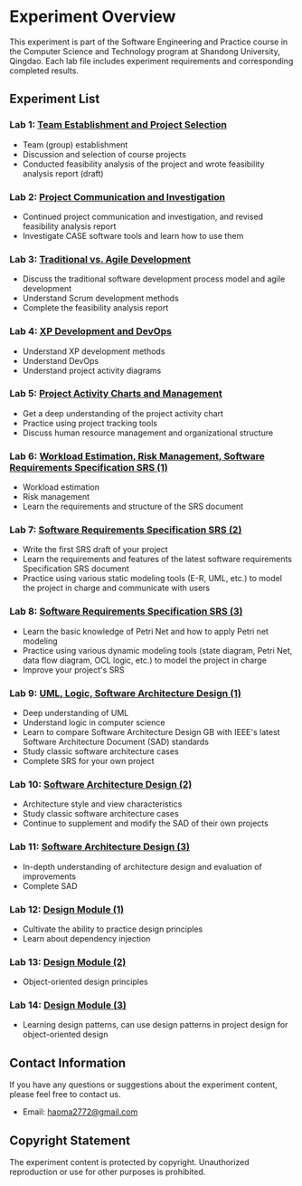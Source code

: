 # Experiment Overview

This experiment is part of the Software Engineering and Practice course in the Computer Science and Technology program at Shandong University, Qingdao. Each lab file includes experiment requirements and corresponding completed results.

## Experiment List

### Lab 1: [Team Establishment and Project Selection](lab1/lab1_requirement.pdf)
   - Team (group) establishment
   - Discussion and selection of course projects
   - Conducted feasibility analysis of the project and wrote feasibility analysis report (draft)

### Lab 2: [Project Communication and Investigation](lab2/lab2_requirement.pdf)
   - Continued project communication and investigation, and revised feasibility analysis report
   - Investigate CASE software tools and learn how to use them

### Lab 3: [Traditional vs. Agile Development](lab3/lab3_requirement.pdf)
   - Discuss the traditional software development process model and agile development
   - Understand Scrum development methods
   - Complete the feasibility analysis report

### Lab 4: [XP Development and DevOps](lab4/lab4_requirement.pdf)
   - Understand XP development methods
   - Understand DevOps
   - Understand project activity diagrams

### Lab 5: [Project Activity Charts and Management](lab5/lab5_requirement.pdf)
   - Get a deep understanding of the project activity chart
   - Practice using project tracking tools
   - Discuss human resource management and organizational structure

### Lab 6: [Workload Estimation, Risk Management, Software Requirements Specification SRS (1)](lab6/lab6_requirement.pdf)
   - Workload estimation
   - Risk management
   - Learn the requirements and structure of the SRS document

### Lab 7: [Software Requirements Specification SRS (2)](lab7/lab7_requirement.pdf)
   - Write the first SRS draft of your project
   - Learn the requirements and features of the latest software requirements Specification SRS document
   - Practice using various static modeling tools (E-R, UML, etc.) to model the project in charge and communicate with users

### Lab 8: [Software Requirements Specification SRS (3)](lab8/lab8_requirement.pdf)
   - Learn the basic knowledge of Petri Net and how to apply Petri net modeling
   - Practice using various dynamic modeling tools (state diagram, Petri Net, data flow diagram, OCL logic, etc.) to model the project in charge
   - Improve your project's SRS

### Lab 9: [UML, Logic, Software Architecture Design (1)](lab9/lab9_requirement.pdf)
   - Deep understanding of UML
   - Understand logic in computer science
   - Learn to compare Software Architecture Design GB with IEEE's latest Software Architecture Document (SAD) standards
   - Study classic software architecture cases
   - Complete SRS for your own project

### Lab 10: [Software Architecture Design (2)](lab10/lab10_requirement.pdf)
   - Architecture style and view characteristics
   - Study classic software architecture cases
   - Continue to supplement and modify the SAD of their own projects

### Lab 11: [Software Architecture Design (3)](lab11/lab11_requirement.pdf)
   - In-depth understanding of architecture design and evaluation of improvements
   - Complete SAD 

### Lab 12: [Design Module (1)](lab12/lab12_requirement.pdf)
   - Cultivate the ability to practice design principles
   - Learn about dependency injection

### Lab 13: [Design Module (2)](lab13/lab13_requirement.pdf)
   - Object-oriented design principles
### Lab 14: [Design Module (3)](lab14/lab14_requirement.pdf)
   - Learning design patterns, can use design patterns in project design for object-oriented design

## Contact Information

If you have any questions or suggestions about the experiment content, please feel free to contact us.

- Email: haoma2772@gmail.com

## Copyright Statement

The experiment content is protected by copyright. Unauthorized reproduction or use for other purposes is prohibited.
